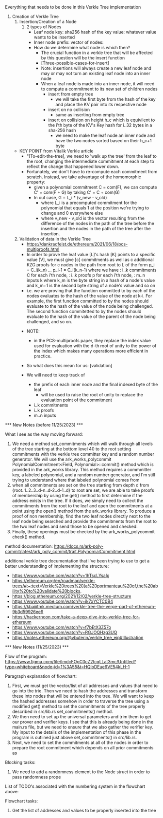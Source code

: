 Everything that needs to be done in this Verkle Tree implementation

1. Creation of Verkle Tree
    1. Insertion/Creation of a Node
        1. 2 types of Nodes
            * Leaf node
                key: sha256 hash of the key
                value: whatever value wants to be inserted
            * Inner node
                prefix:
                vector of nodes:
            * How do we determine what node is which then?
                * The crucial function in a verkle tree that will be affected by this question will be the insert function
                * [Three-possible-cases-for-insert]
                * Note: insertions will always create a new leaf node and may or may not turn an existing leaf node into an inner node
                * When a leaf node is made into an inner node, it will need to compute a commitment to its new set of children nodes
                    * insert from empty tree
                        * we will take the first byte from the hash of the key and place the KV pair into its respective node 
                    * insert on no collision 
                        * same as inserting from empty tree
                    * insert on collision on height h_c which is equivilent to the i'th byte of the KV's Key hash for i..32 bytes in a sha-256 hash
                        * we need to make the leaf node an inner node and have the two nodes sorted based on their h_c+1 byte 
    * KEY POINT from Vitalik Verkle article
        * "[To-edit-the-tree], we need to 'walk up the tree' from the leaf to the root, changing the intermediate commitment at each step to reflect the change that happened lower down.
        * Fortunately, we don't have to re-compute each commitment from scratch. Instead, we take advantage of the homomorphic property:
            * given a polynomial commitment C = com(F), we can compute C' = com(F + G) by taking C' = C + com(G)
            * In out case, G = L_i * (v_new - v_old) 
                * where L_i is a precomputed commitment for the polynomial that equals 1 at the position we're trying to change and 0 everywhere else
                * where v_new - v_old is the vector resulting from the difference of the nodes in the path of the tree before the insertion and the nodes in the path of the tree after the insertion.
    2. Validation of data in the Verkle Tree
        - <https://dankradfeist.de/ethereum/2021/06/18/pcs-multiproofs.html>
        - In order to prove the leaf value [L]'s hash [K] points to a specific value [V], we must give [c] commitments as well as c additional KZG proofs for c nodes in the path from root to L of the form p_i = C_i(k_n) ... p_i-1 = C_i(k_n-1) where we have
            : i..k commitments C for each i'th node,
            : i..k proofs p for each i'th node,
            : m..n inputs k where k_m is the byte string in a hash of a node's value and k_m+1 is the second byte string of a node's value and so on
        - i.e. 
        we are proving that the function committed to by each of the nodes evaluates to the hash of the value of the node at k-i. For example, the first function committed to by the nodes should evaluate to the hash of the value of the node being challenged. The second function commitetted to by the nodes should evaluate to the hash of the value of the parent of the node being challenged, and so on.
        * NOTE: 
            - in the PCS-multiproofs paper, they replace the index value used for evaluation with the d-th root of unity to the power of the index which makes many operations more efficient in practice.
        
        * So what does this mean for us: [validation]
        * We will need to keep track of 
            * the prefix of each inner node and the final indexed byte of the leaf
                * will be used to raise the root of unity to replace the evaluation point of the commitment
            * i..k commitments
            * i..k proofs
            * m..n inputs

*** New Notes (before 11/25/2023) ***

What I see as the way moving forward:

1) We need a method set_commitments which will walk through all levels of the tree starting at the bottom level 40 to the root setting commitments with the verkle tree committer key and a random number generator. We will use the ark_works_polycommit PolynomialCommitment<Field, Polynomial>::commit() method which is provided in the ark_works library. This method requires a commmitter key, a labeled polynomial, and a random number generator, and I'm still trying to understand where that labeled polynomial comes from
2) when all commitments are set on the tree starting from depth d from {root..1..2..3..d-n..d-2..d-1..d} to root are set, we are able to take proofs of membership by using the get() method to first determine if the address exists in the tree. If it does, we simply need to collect the commitments from the root to the leaf and open the commitments at a point using the open() method from the ark_works library. To produce a proof of non membership, find the two leaf nodes directly next to the leaf node being searched and provide the commitments from the root to the two leaf nodes and send those to be opened and checked.
3) Finally, these openings must be checked by the ark_works_polycommit check() method.

method documentation: https://docs.rs/ark-poly-commit/latest/ark_poly_commit/trait.PolynomialCommitment.html

additional verkle tree documentation that I've been trying to use to get a better understanding of implementing the structure:
* https://www.youtube.com/watch?v=1hTscLYsaIg
* https://ethereum.org/en/roadmap/verkle-trees/#:~:text=Verkle%20trees%20(a%20portmanteau%20of,the%20ability%20to%20validate%20blocks.
* https://blog.ethereum.org/2021/12/02/verkle-tree-structure
* https://www.youtube.com/watch?v=ik7xYCTC0B4
* https://kbaiiitmk.medium.com/verkle-tree-the-verge-part-of-ethereum-9b3d59926ee9
* https://hackernoon.com/take-a-deep-dive-into-verkle-tree-for-ethereum
* https://www.youtube.com/watch?v=f7bEtX3Z57o
* https://www.youtube.com/watch?v=RGJOQHzg3UQ
* https://notes.ethereum.org/@vbuterin/verkle_tree_eip#Illustration


*** New Notes (11/25/2023) ***

Flow of the program: https://www.figma.com/file/ImdcFOgC0cZ2tcqLLat3mc/Untitled?type=whiteboard&node-id=1%3A55&t=HQibDEue6VE54kLH-1

Paragraph explanation of flowchart:

1. First, we must get the vector/list of all addresses and values that need to go into the trie. Then we need to hash the addresses and transform these into nodes that will be entered into the tree. We will want to keep the hashed addresses somehow in order to traverse the tree using a modified get() method to set the commitments of the tree properly described in src/lib.rs set_commitments() method. 
2. We then need to set up the universal parameters and trim them to get our prover and verifier keys. I see that this is already being done in the main.rs file, but we need to ensure that we also gather the verifier key. My input to the details of the implementation of this phase in the program is outlined just above set_commitments() in src/lib.rs.
3. Next, we need to set the commitments at all of the nodes in order to prepare the root commitment which depends on all prior commitments as 

Blocking tasks:
1. We need to add a randomness element to the Node struct in order to pass randomness prope

List of TODO's associated with the numbering system in the flowchart above:

Flowchart tasks:
1. Get the list of addresses and values to be properly inserted into the tree